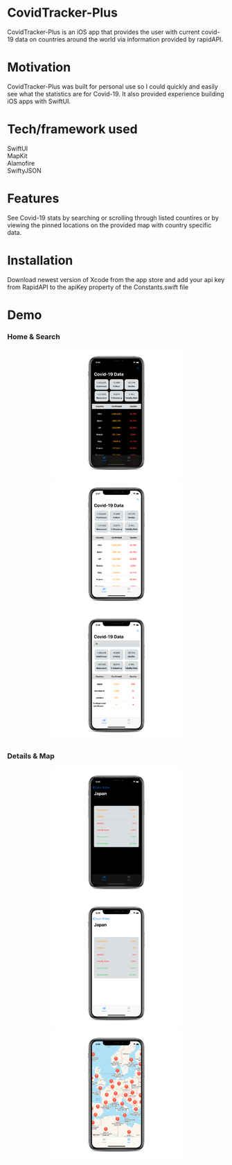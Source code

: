 # CovidTracker-Plus
CovidTracker-Plus is an iOS app that provides the user with current covid-19 data on countries around the world via information provided by rapidAPI.

# Motivation
CovidTracker-Plus was built for personal use so I could quickly and easily see what the statistics are for Covid-19. It also provided experience building iOS apps with SwiftUI.

# Tech/framework used
SwiftUI <br />
MapKit <br />
Alamofire <br />
SwiftyJSON

# Features
See Covid-19 stats by searching or scrolling through listed countires or by viewing the pinned locations on the provided map with country specific data.

# Installation
Download newest version of Xcode from the app store and add your api key from RapidAPI to the apiKey property of the Constants.swift file

# Demo

### Home & Search
<p align="center">
  <img src="/mockup/home-dark.png?raw=true" width="300" height="300" alt="Home Screen Dark"/>
  <img src="/mockup/home-light.png?raw=true" width="300" height="300" alt="Home Screen Light"/>
  <img src="/mockup/search-light.png?raw=true" width="300" height="300" alt="Search Screen Light"/>
</p>

### Details & Map
<p align="center">
  <img src="/mockup/details.dark.png?raw=true" width="300" height="300" alt="Covid Details Screen Dark"/>
  <img src="/mockup/details.light.png?raw=true" width="300" height="300" alt="Covid Details Screen Light"/>
  <img src="/mockup/map-light.png?raw=true" width="300" height="300" alt="Covid Details Map Screen Light"/>
</p>
